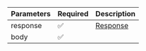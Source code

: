 | Parameters 	| Required           	| Description             	|
|------------	|--------------------	|-------------------------	|
| response   	| :white_check_mark: 	| [Response](Response.md) 	|
| body       	| :white_check_mark: 	|                         	|